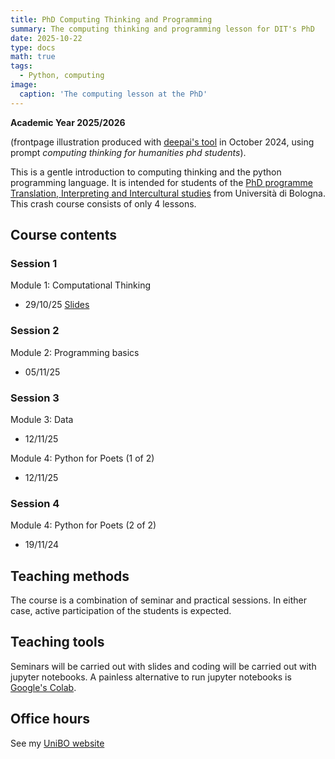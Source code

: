 ```yaml
---
title: PhD Computing Thinking and Programming
summary: The computing thinking and programming lesson for DIT's PhD 
date: 2025-10-22
type: docs
math: true
tags:
  - Python, computing
image:
  caption: 'The computing lesson at the PhD'
---
```


**Academic Year 2025/2026**

(frontpage illustration produced with 
[deepai's tool](https://deepai.org/machine-learning-model/text2img) in October 2024, using prompt _computing thinking for humanities  phd students_).

This is a gentle introduction to computing thinking and the python programming 
language. It is intended for students of the [PhD programme Translation, 
Interpreting and Intercultural studies](https://phd.unibo.it/traduzione-interpretazione-interculturalita/en) from Università di Bologna. 
This crash course consists of only 4 lessons.

## Course contents

<!--Currently the contents are available directly from the 
[git project](https://github.com/TinfFoil/learning_dit_python). 
In particular:-->

### Session 1

Module 1: Computational Thinking

* 29/10/25 [Slides](/uploads/phdcomp/01_dit_phdcompthink_handout.pdf)

### Session 2

Module 2: Programming basics
 
* 05/11/25

<!--[Slides](/uploads/phdcomp24-25/02_dit_phdcompthink_handout.pdf)
* 05/11/24 [Notebook](/uploads/phdcomp24-25/DIT_python_notebook_1_static.ipynb)-->

### Session 3

Module 3: Data

* 12/11/25
<!--[Notebook](/uploads/phdcomp24-25/03_PythonData_static.ipynb)-->

Module 4: Python for Poets (1 of 2)

* 12/11/25 
<!--[slides](/uploads/phdcomp24-25/03_dit_phdcompthink_p4p_handout.pdf)
* 12/11/25 [notebook](/uploads/phdcomp24-25/03_Python4Poets_1.ipynb)
* 12/11/25 [txt file](/uploads/phdcomp24-25/genesis.txt)-->

<!--[Module 4. Python for Poets 1](https://github.com/TinfFoil/learning_dit_python/tree/main/03_python_4_poets1)
* 12/11/24 [Slides](https://github.com/albarron/academic-kickstart/raw/master/files/dottorato23/dit_learning_python_02_notebook.pdf)
* 12/11/24 [Notebook](https://github.com/TinfFoil/learning_dit_python/blob/main/03_python_4_poets1/02_Python4Poets_1stpart_static.ipynb)
* 12/11/24 [Corpus](https://github.com/TinfFoil/learning_dit_python/blob/main/03_python_4_poets1/genesis.txt)-->

### Session 4

Module 4: Python for Poets (2 of 2)

* 19/11/24 
<!-- [notebook](/uploads/phdcomp24-25/03_Python4Poets_2.ipynb) -->

<!--

* 19/11/24
[Notebook](https://github.com/TinfFoil/learning_dit_python/blob/main/04_python_4_poets2/Python4Poets_2ndpart_static.ipynb) -->


## Teaching methods

The course is a combination of seminar and practical sessions. In either case, 
active participation of the students is expected. 

## Teaching tools

Seminars will be carried out with slides and coding will be carried out with 
jupyter notebooks. A painless alternative to run jupyter notebooks is 
[Google's Colab](https://colab.research.google.com/).

## Office hours

See my [UniBO website](https://www.unibo.it/sitoweb/a.barron)



